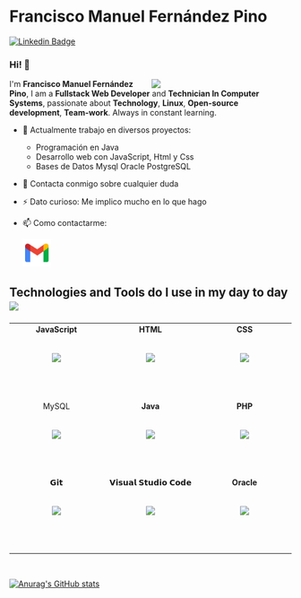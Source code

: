 # Francisco Manuel Fernández Pino

[![Linkedin Badge](https://img.shields.io/badge/FranciscoFernandez-blue?style=flat-square&logo=Linkedin&logoColor=white&link=https://www.linkedin.com/in/francisco-manuel-fern%C3%A1ndez-pino-384a341bb/)](https://www.linkedin.com/in/francisco-manuel-fern%C3%A1ndez-pino-384a341bb/)

### Hi! 👋

<img align='right' src='https://media.giphy.com/media/lRLzrbhmh5pFf4jOga/giphy.gif?cid=ecf05e47w30g0l1947h0zkwzrzjiiwujeik2srf1oydy5e23&rid=giphy.gif&ct=s' width='250'/>

I'm **Francisco Manuel Fernández Pino**, I am a **Fullstack Web Developer** and **Technician In Computer Systems**, passionate about **Technology**, **Linux**, **Open-source development**, **Team-work**. Always in constant learning.

- 🔭 Actualmente trabajo en diversos proyectos:

  - Programación en Java
  - Desarrollo web con JavaScript, Html y Css
  - Bases de Datos Mysql Oracle PostgreSQL​

- 💬 Contacta conmigo sobre cualquier duda
- ⚡ Dato curioso: Me implico mucho en lo que hago
- 📫 Como contactarme:

  <a href="mailto:franciscomanuelfernandezpino@gmail.com"><img src="https://github.com/FranciscoFer99/resources/blob/main/IconGmail.png" width="50" height="50" ></a>

## Technologies and Tools do I use in my day to day <img src="https://media.giphy.com/media/kuWN0iF9BLQKk/giphy.gif?cid=ecf05e475ukrs3ws5u79jt9pj1ltk59fwtc5y91wniqbzb06&rid=giphy.gif&ct=s" width="50">

<table>
  <tbody>
    <tr valign="top">
      <td width="25%" align="center" style="padding-bottom:3rem">
          <span><b>JavaScript</b></span><br/><br/><br/>
        <img height="64px" src="https://www.manejandodatos.es/wp-content/uploads/2015/03/javascript.png">
        <br/><br/>
      </td>
      <td width="25%" align="center" style="padding-bottom:3rem">
          <span><b>HTML</b></span><br/><br/><br/>
        <img height="64px" src="https://cdn.svgporn.com/logos/html-5.svg">
        <br/><br/>
      </td>
      <td width="25%" align="center" style="padding-bottom:3rem">
          <span><b>CSS</b></span><br/><br/><br/>
         <img height="64px" src="https://cdn.svgporn.com/logos/css-3.svg">
         <br/><br/>
      </td>
      </tr>
      <tr valign="top">
      <td width="25%" align="center" style="padding-bottom:3rem">
        <span>MySQL</span><br/><br/><br/>
        <img height="64px" src="https://cdn.svgporn.com/logos/mysql.svg">
        <br/><br/>
      </td>
      <td width="25%" align="center" style="padding-bottom:3rem">
          <span><b>Java</b></span><br/><br/><br/>
        <img height="64px" src="https://cdn.svgporn.com/logos/java.svg">
        <br/><br/>
      </td> 
      <td width="25%" align="center" style="padding-bottom:3rem">
          <span><b>PHP</b></span><br/><br/><br/>
         <img height="64px" src="http://lineadecodigo.com/wp-content/uploads/2013/11/php.png">
         <br/><br/>
      </td>
    </tr>
    <tr valign="top">
      <td width="25%" align="center" style="padding-bottom:3rem">
        <span>𝗚𝗶𝘁</span><br/><br/><br/>
        <img height="64px" src="https://cdn.svgporn.com/logos/git-icon.svg">
        <br/><br/>
      </td>
      <td width="25%" align="center" style="padding-bottom:3rem">
        <span>𝗩𝗶𝘀𝘂𝗮𝗹 𝗦𝘁𝘂𝗱𝗶𝗼 𝗖𝗼𝗱𝗲</span><br/><br/><br/>
        <img height="64px" src="https://cdn.svgporn.com/logos/visual-studio-code.svg">
        <br/><br/>
      </td>
      <td width="25%" align="center" style="padding-bottom:3rem">
            <span><b>Oracle</b></span><br/><br/><br/>
        <img height="64px" src="https://cdn.svgporn.com/logos/oracle.svg">
        <br/><br/>
      </td>
    </tr>
  </tbody>
</table>

<br/>

[![Anurag's GitHub stats](https://github-readme-stats.vercel.app/api?username=FranciscoFer99&hide=contribs,prs)](https://github.com/FranciscoFer99/github-readme-stats)
